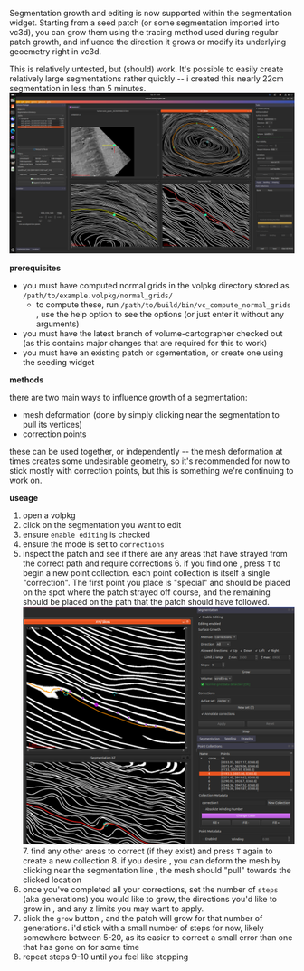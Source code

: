 Segmentation growth and editing is now supported within the segmentation widget. Starting from a seed patch (or some segmentation imported into vc3d), you can grow them using the tracing method used during regular patch growth, and influence the direction it grows or modify its underlying geoemetry right in vc3d.

This is relatively untested, but (should) work. It's possible to easily create relatively large segmentations rather quickly -- i created this nearly 22cm segmentation in less than 5 minutes. ![grow_example.png](grow_example.png)

**prerequisites** 
- you must have computed normal grids in the volpkg directory stored as `/path/to/example.volpkg/normal_grids/`
  - to compute these, run `/path/to/build/bin/vc_compute_normal_grids` , use the help option to see the options (or just enter it without any arguments)
- you must have the latest branch of volume-cartographer checked out (as this contains major changes that are required for this to work)
- you must have an existing patch or sgementation, or create one using the seeding widget

**methods**

there are two main ways to influence growth of a segmentation:
- mesh deformation (done by simply clicking near the segmentation to pull its vertices)
- correction points

these can be used together, or independently -- the mesh deformation at times creates some undesirable geometry, so it's recommended for now to stick mostly with correction points, but this is something we're continuing to work on. 

**useage**

1. open a volpkg 
2. click on the segmentation you want to edit
3. ensure `enable editing` is checked
4. ensure the mode is set to `corrections`
5. inspect the patch and see if there are any areas that have strayed from the correct path and require corrections
   6. if you find one , press `T` to begin a new point collection. each point collection is itself a single "correction". The first point you place is "special" and should be placed on the spot where the patch strayed off course, and the remaining should be placed on the path that the patch should have followed. ![correction_points.png](correction_points.png)
   7. find any other areas to correct (if they exist) and press `T` again to create a new collection
   8. if you desire , you can deform the mesh by clicking near the segmentation line , the mesh should "pull" towards the clicked location
9. once you've completed all your corrections, set the number of `steps` (aka generations) you would like to grow, the directions you'd like to grow in , and any z limits you may want to apply. 
10. click the `grow` button , and the patch will grow for that number of generations. i'd stick with a small number of steps for now, likely somewhere between 5-20, as its easier to correct a small error than one that has gone on for some time
11. repeat steps 9-10 until you feel like stopping